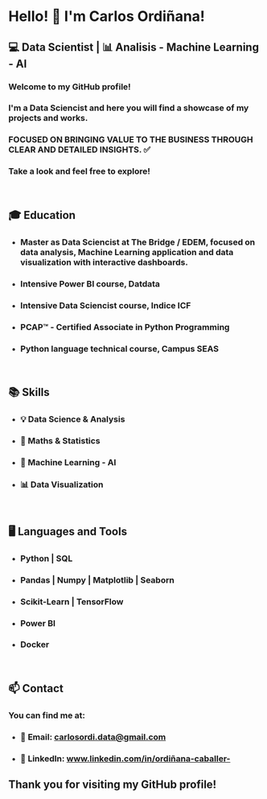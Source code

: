 # Hello! 👋 I'm Carlos Ordiñana!

## 💻 Data Scientist | 📊 Analisis - Machine Learning - AI

### Welcome to my GitHub profile! 

### I'm a Data Sciencist and here you will find a showcase of my projects and works. 

### FOCUSED ON BRINGING VALUE TO THE BUSINESS THROUGH CLEAR AND DETAILED INSIGHTS. ✅ 

### Take a look and feel free to explore!
<br>

## 🎓 Education

- ### Master as Data Sciencist at The Bridge / EDEM, focused on data analysis, Machine Learning application and data visualization with interactive dashboards. 
- ### Intensive Power BI course, Datdata
- ### Intensive Data Sciencist course, Indice ICF
- ### PCAP™ - Certified Associate in Python Programming
- ### Python language technical course, Campus SEAS
<br>

## 📚 Skills

- ### 💡 Data Science & Analysis
- ### 🧮 Maths & Statistics
- ### 🤖 Machine Learning - AI
- ### 📊 Data Visualization
<br>

## 🖥️ Languages and Tools

- ### Python | SQL
- ### Pandas | Numpy | Matplotlib | Seaborn
- ### Scikit-Learn | TensorFlow
- ### Power BI
- ### Docker
<br>

## 📫 Contact

### You can find me at:

- ### 📧 Email: carlosordi.data@gmail.com

- ### 💼 LinkedIn: www.linkedin.com/in/ordiñana-caballer-

## Thank you for visiting my GitHub profile! 
